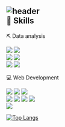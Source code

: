 ![header](https://capsule-render.vercel.app/api?type=waving&text=snghx&height=200&fontColor=FFFFFF&fontSize=40)  
**💪 Skills**  
---
⛏️ Data analysis  


<img src="https://img.shields.io/badge/Python-3766AB?style=flat-square&logo=Python&logoColor=white" /> <img src="https://img.shields.io/badge/PyCharm-000000?style=flat-square&logo=PyCharm&logoColor=white" />  
<img src="https://img.shields.io/badge/R-276DC3?style=flat-square&logo=R&logoColor=white" /> <img src="https://img.shields.io/badge/RStudio-75AADB?style=flat-square&logo=RStudio&logoColor=white" />  
<img src="https://img.shields.io/badge/Google Colab-F9AB00?style=flat-square&logo=Google Colab&logoColor=white" /> <img src="https://img.shields.io/badge/Jupyter-F37626?style=flat-square&logo=Jupyter&logoColor=white" />


💻 Web Development  


<img src="https://img.shields.io/badge/HTML5-E34F26?style=flat-square&logo=HTML5&logoColor=white" /> <img src="https://img.shields.io/badge/CSS-1572B6?style=flat-square&logo=CSS3&logoColor=white" /> <img src="https://img.shields.io/badge/JavaScript-F7DF1E?style=flat-square&logo=JavaScript&logoColor=white" />  
<img src="https://img.shields.io/badge/React-61DAFB?style=flat-square&logo=React&logoColor=white" /> <img src="https://img.shields.io/badge/Node.js-339933?style=flat-square&logo=Node.js&logoColor=white" /> <img src="https://img.shields.io/badge/Django-092E20?style=flat-square&logo=Django&logoColor=white" /> <img src="https://img.shields.io/badge/MySQL-4479A1?style=flat-square&logo=MySQL&logoColor=white" />  
<img src="https://img.shields.io/badge/Visual Studio Code-007ACC?style=flat-square&logo=Visual Studio Code&logoColor=white" />


[![Top Langs](https://github-readme-stats.vercel.app/api/top-langs/?username=snghx&layout=compact)](https://github.com/snghx/github-readme-stats)

